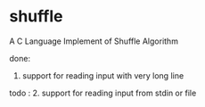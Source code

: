 shuffle
=======

A C Language Implement of Shuffle Algorithm

done:
1. support for reading input with very long line


todo : 
2. support for reading input from stdin or file